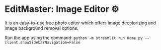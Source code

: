 ﻿# EditMaster: Image Editor ⚙️

It is an easy-to-use free photo editor which offers image decolorizing and image background removal options.

Run the app using the command:  `python -m streamlit run Home.py --client.showSidebarNavigation=False`
